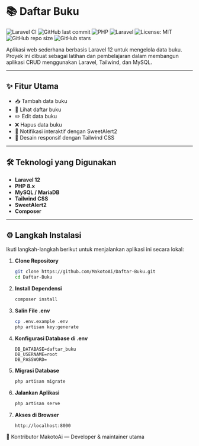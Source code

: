 # 📚 Daftar Buku

![Laravel CI](https://github.com/MakotoAi/Daftar-Buku/actions/workflows/laravel.yml/badge.svg)
![GitHub last commit](https://img.shields.io/github/last-commit/MakotoAi/Daftar-Buku)
![PHP](https://img.shields.io/badge/PHP-8.2-blue)
![Laravel](https://img.shields.io/badge/Laravel-10-red)
![License: MIT](https://img.shields.io/badge/License-MIT-blue.svg)
![GitHub repo size](https://img.shields.io/github/repo-size/MakotoAi/Daftar-Buku)
![GitHub stars](https://img.shields.io/github/stars/MakotoAi/Daftar-Buku?style=social)

Aplikasi web sederhana berbasis Laravel 12 untuk mengelola data buku.  
Proyek ini dibuat sebagai latihan dan pembelajaran dalam membangun aplikasi CRUD menggunakan Laravel, Tailwind, dan MySQL.

---

## ✨ Fitur Utama

- 📥 Tambah data buku
- 📄 Lihat daftar buku
- ✏️ Edit data buku
- ❌ Hapus data buku
- 💬 Notifikasi interaktif dengan SweetAlert2
- 📱 Desain responsif dengan Tailwind CSS

---

## 🛠️ Teknologi yang Digunakan

- **Laravel 12**
- **PHP 8.x**
- **MySQL / MariaDB**
- **Tailwind CSS**
- **SweetAlert2**
- **Composer**

---

## ⚙️ Langkah Instalasi

Ikuti langkah-langkah berikut untuk menjalankan aplikasi ini secara lokal:

1. **Clone Repository**
   ```bash
   git clone https://github.com/MakotoAi/Daftar-Buku.git
   cd Daftar-Buku

2. **Install Dependensi**
    ```bash
    composer install

3. **Salin File .env**
    ```bash
    cp .env.example .env
    php artisan key:generate

4. **Konfigurasi Database di .env**
    ```dotenv
    DB_DATABASE=daftar_buku
    DB_USERNAME=root
    DB_PASSWORD=

5. **Migrasi Database**
    ```bash
   php artisan migrate

5. **Jalankan Aplikasi**
    ```bash
   php artisan serve

5. **Akses di Browser**
    ```browser
   http://localhost:8000
   
👤 Kontributor
MakotoAi — Developer & maintainer utama
